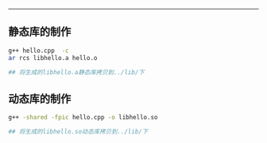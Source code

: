 ---
## 静态库的制作
```bash
g++ hello.cpp  -c
ar rcs libhello.a hello.o

## 将生成的libhello.a静态库拷贝到../lib/下
```

## 动态库的制作
```bash
g++ -shared -fpic hello.cpp -o libhello.so

## 将生成的libhello.so动态库拷贝到../lib/下
```
